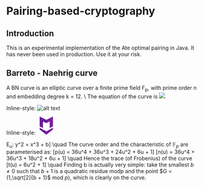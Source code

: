 # Pairing-based-cryptography

## Introduction
This is an experimental implementation of the Ate optimal pairing in Java. It has never been used in production. Use it at your risk.

## Barreto - Naehrig curve 
A BN curve is an elliptic curve over a finite prime field F<sub>p</sub>, with prime order n and  embedding degree k = 12. \\ 
The equation of the curve is
<img src="https://latex.codecogs.com/gif.latex?P(s | O_t )=\text { Probability of a sensor reading value when sleep onset is observed at a time bin } t " />

Inline-style: 
![alt text](https://latex.codecogs.com/gif.latex?y^2%20=%20x^3%20+%20b " abc ")

Inline-style: 
![alt text](https://github.com/adam-p/markdown-here/raw/master/src/common/images/icon48.png "Logo Title Text 1")

E<sub>u</sub>: y^2 = x^3 + b\]
\quad The curve order and the characteristic of $\mathbb{F}_p$ are parameterised as:
\[p(u) = 36u^4 + 36u^3 + 24u^2 + 6u + 1\]
\[n(u) = 36u^4 + 36u^3 + 18u^2 + 6u + 1\]
\quad Hence the trace (of Frobenius) of the curve
\[t(u) = 6u^2 + 1\]
\quad Finding b is actually very simple: take the smallest $b \neq 0$ such that $b + 1$ is a
quadratic residue modp and the point $G = (1,\sqrt[2]{b + 1}$ mod $p)$, which is clearly
on the curve. 